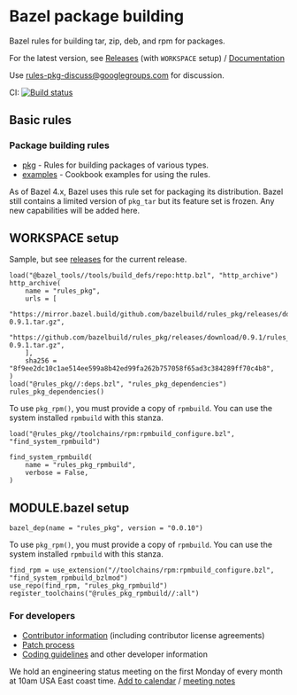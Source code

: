 # Bazel package building

Bazel rules for building tar, zip, deb, and rpm for packages.

For the latest version, see [Releases](https://github.com/bazelbuild/rules_pkg/releases) (with `WORKSPACE` setup) /
[Documentation](https://bazelbuild.github.io/rules_pkg)

Use rules-pkg-discuss@googlegroups.com for discussion.

CI:
[![Build status](https://badge.buildkite.com/e12f23186aa579f1e20fcb612a22cd799239c3134bc38e1aff.svg)](https://buildkite.com/bazel/rules-pkg)

## Basic rules

### Package building rules

*   [pkg](https://github.com/bazelbuild/rules_pkg/tree/main/pkg) - Rules for
    building packages of various types.
*   [examples](https://github.com/bazelbuild/rules_pkg/tree/main/examples) -
    Cookbook examples for using the rules.

As of Bazel 4.x, Bazel uses this rule set for packaging its distribution. Bazel
still contains a limited version of `pkg_tar` but its feature set is frozen.
Any new capabilities will be added here.


## WORKSPACE setup

Sample, but see [releases](https://github.com/bazelbuild/rules_pkg/releases) for the current release.

```
load("@bazel_tools//tools/build_defs/repo:http.bzl", "http_archive")
http_archive(
    name = "rules_pkg",
    urls = [
        "https://mirror.bazel.build/github.com/bazelbuild/rules_pkg/releases/download/0.9.1/rules_pkg-0.9.1.tar.gz",
        "https://github.com/bazelbuild/rules_pkg/releases/download/0.9.1/rules_pkg-0.9.1.tar.gz",
    ],
    sha256 = "8f9ee2dc10c1ae514ee599a8b42ed99fa262b757058f65ad3c384289ff70c4b8",
)
load("@rules_pkg//:deps.bzl", "rules_pkg_dependencies")
rules_pkg_dependencies()
```

To use `pkg_rpm()`, you must provide a copy of `rpmbuild`. You can use the
system installed `rpmbuild` with this stanza.
```
load("@rules_pkg//toolchains/rpm:rpmbuild_configure.bzl", "find_system_rpmbuild")

find_system_rpmbuild(
    name = "rules_pkg_rpmbuild",
    verbose = False,
)
```

## MODULE.bazel setup

```
bazel_dep(name = "rules_pkg", version = "0.0.10")
```
To use `pkg_rpm()`, you must provide a copy of `rpmbuild`. You can use the
system installed `rpmbuild` with this stanza.
```
find_rpm = use_extension("//toolchains/rpm:rpmbuild_configure.bzl", "find_system_rpmbuild_bzlmod")
use_repo(find_rpm, "rules_pkg_rpmbuild")
register_toolchains("@rules_pkg_rpmbuild//:all")
```

### For developers

*   [Contributor information](CONTRIBUTING.md) (including contributor license agreements)
*   [Patch process](patching.md)
*   [Coding guidelines](developers.md) and other developer information

We hold an engineering status meeting on the first Monday of every month at 10am USA East coast time.
[Add to calendar](https://calendar.google.com/event?action=TEMPLATE&tmeid=MDE2ODMzazlwZnRxbWtkZG5wa2hlYjllMGVfMjAyMTA1MDNUMTUwMDAwWiBjXzUzcHBwZzFudWthZXRmb3E5NzhxaXViNmxzQGc&tmsrc=c_53pppg1nukaetfoq978qiub6ls%40group.calendar.google.com&scp=ALL) /
[meeting notes](https://docs.google.com/document/d/1wkY8ZIcrG8tlKCHzv4st-EltsdlpQENH58fguRnErWY/edit?usp=sharing)
